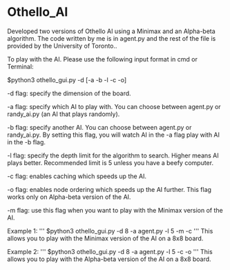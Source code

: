 # Othello_AI

Developed two versions of Othello AI using a Minimax and an Alpha-beta algorithm. The code written by me is in agent.py and the rest of the file is provided by the University of Toronto..

To play with the AI. Please use the following input format in cmd or Terminal:

$python3 othello_gui.py -d <dimension> [-a <agentA> -b <agentB> -l <depth-limit> -c -o]

-d flag: specify the dimension of the board.
  
-a flag: specify which AI to play with. You can choose between agent.py or randy_ai.py (an AI that plays randomly).
 
-b flag: specify another AI. You can choose between agent.py or randy_ai.py. By setting this flag, you will watch AI in the -a flag play with AI in the -b flag.
 
-l flag: specify the depth limit for the algorithm to search. Higher means AI plays better. Recommended limit is 5 unless you have a beefy computer.

-c flag: enables caching which speeds up the AI.

-o flag: enables node ordering which speeds up the AI further. This flag works only on Alpha-beta version of the AI.
 
-m flag: use this flag when you want to play with the Minimax version of the AI.

Example 1:
'''
  $python3 othello_gui.py -d 8 -a agent.py -l 5 -m -c
'''
This allows you to play with the Minimax version of the AI on a 8x8 board.

Example 2:
'''
  $python3 othello_gui.py -d 8 -a agent.py -l 5 -c -o
'''
This allows you to play with the Alpha-beta version of the AI on a 8x8 board.
